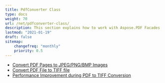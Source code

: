 ```yaml
---
title: PdfConverter Class
type: docs
weight: 70
url: /net/pdfconverter-class/
description: This section explains how to work with Aspose.PDF Facades using PdfConverter class.
lastmod: "2021-01-19"
draft: false
sitemap:
    changefreq: "monthly"
    priority: 0.5
---
```


- [Convert PDF Pages to JPEG/PNG/BMP Images](/pdf/net/convert-pdf-pages/)
- [Convert PDF File to TIFF file](/pdf/net/convert-pdf-file/)
- [Performance Improvement during PDF to TIFF Conversion](/pdf/net/performance-improvement-during-pdf-to-tiff-conversion/)
